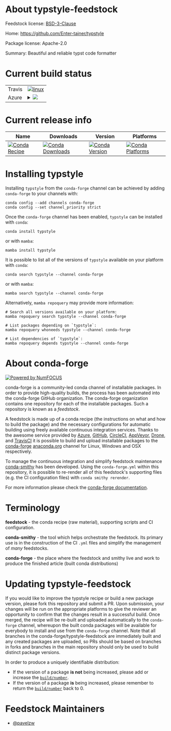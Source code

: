 About typstyle-feedstock
========================

Feedstock license: [BSD-3-Clause](https://github.com/conda-forge/typstyle-feedstock/blob/main/LICENSE.txt)

Home: https://github.com/Enter-tainer/typstyle

Package license: Apache-2.0

Summary: Beautiful and reliable typst code formatter

Current build status
====================


<table><tr>
    <td>Travis</td>
    <td>
      <a href="https://app.travis-ci.com/conda-forge/typstyle-feedstock">
        <img alt="linux" src="https://img.shields.io/travis/com/conda-forge/typstyle-feedstock/main.svg?label=Linux">
      </a>
    </td>
  </tr>
    
  <tr>
    <td>Azure</td>
    <td>
      <details>
        <summary>
          <a href="https://dev.azure.com/conda-forge/feedstock-builds/_build/latest?definitionId=22565&branchName=main">
            <img src="https://dev.azure.com/conda-forge/feedstock-builds/_apis/build/status/typstyle-feedstock?branchName=main">
          </a>
        </summary>
        <table>
          <thead><tr><th>Variant</th><th>Status</th></tr></thead>
          <tbody><tr>
              <td>linux_64</td>
              <td>
                <a href="https://dev.azure.com/conda-forge/feedstock-builds/_build/latest?definitionId=22565&branchName=main">
                  <img src="https://dev.azure.com/conda-forge/feedstock-builds/_apis/build/status/typstyle-feedstock?branchName=main&jobName=linux&configuration=linux%20linux_64_" alt="variant">
                </a>
              </td>
            </tr><tr>
              <td>linux_aarch64</td>
              <td>
                <a href="https://dev.azure.com/conda-forge/feedstock-builds/_build/latest?definitionId=22565&branchName=main">
                  <img src="https://dev.azure.com/conda-forge/feedstock-builds/_apis/build/status/typstyle-feedstock?branchName=main&jobName=linux&configuration=linux%20linux_aarch64_" alt="variant">
                </a>
              </td>
            </tr><tr>
              <td>linux_ppc64le</td>
              <td>
                <a href="https://dev.azure.com/conda-forge/feedstock-builds/_build/latest?definitionId=22565&branchName=main">
                  <img src="https://dev.azure.com/conda-forge/feedstock-builds/_apis/build/status/typstyle-feedstock?branchName=main&jobName=linux&configuration=linux%20linux_ppc64le_" alt="variant">
                </a>
              </td>
            </tr><tr>
              <td>osx_64</td>
              <td>
                <a href="https://dev.azure.com/conda-forge/feedstock-builds/_build/latest?definitionId=22565&branchName=main">
                  <img src="https://dev.azure.com/conda-forge/feedstock-builds/_apis/build/status/typstyle-feedstock?branchName=main&jobName=osx&configuration=osx%20osx_64_" alt="variant">
                </a>
              </td>
            </tr><tr>
              <td>win_64</td>
              <td>
                <a href="https://dev.azure.com/conda-forge/feedstock-builds/_build/latest?definitionId=22565&branchName=main">
                  <img src="https://dev.azure.com/conda-forge/feedstock-builds/_apis/build/status/typstyle-feedstock?branchName=main&jobName=win&configuration=win%20win_64_" alt="variant">
                </a>
              </td>
            </tr>
          </tbody>
        </table>
      </details>
    </td>
  </tr>
</table>

Current release info
====================

| Name | Downloads | Version | Platforms |
| --- | --- | --- | --- |
| [![Conda Recipe](https://img.shields.io/badge/recipe-typstyle-green.svg)](https://anaconda.org/conda-forge/typstyle) | [![Conda Downloads](https://img.shields.io/conda/dn/conda-forge/typstyle.svg)](https://anaconda.org/conda-forge/typstyle) | [![Conda Version](https://img.shields.io/conda/vn/conda-forge/typstyle.svg)](https://anaconda.org/conda-forge/typstyle) | [![Conda Platforms](https://img.shields.io/conda/pn/conda-forge/typstyle.svg)](https://anaconda.org/conda-forge/typstyle) |

Installing typstyle
===================

Installing `typstyle` from the `conda-forge` channel can be achieved by adding `conda-forge` to your channels with:

```
conda config --add channels conda-forge
conda config --set channel_priority strict
```

Once the `conda-forge` channel has been enabled, `typstyle` can be installed with `conda`:

```
conda install typstyle
```

or with `mamba`:

```
mamba install typstyle
```

It is possible to list all of the versions of `typstyle` available on your platform with `conda`:

```
conda search typstyle --channel conda-forge
```

or with `mamba`:

```
mamba search typstyle --channel conda-forge
```

Alternatively, `mamba repoquery` may provide more information:

```
# Search all versions available on your platform:
mamba repoquery search typstyle --channel conda-forge

# List packages depending on `typstyle`:
mamba repoquery whoneeds typstyle --channel conda-forge

# List dependencies of `typstyle`:
mamba repoquery depends typstyle --channel conda-forge
```


About conda-forge
=================

[![Powered by
NumFOCUS](https://img.shields.io/badge/powered%20by-NumFOCUS-orange.svg?style=flat&colorA=E1523D&colorB=007D8A)](https://numfocus.org)

conda-forge is a community-led conda channel of installable packages.
In order to provide high-quality builds, the process has been automated into the
conda-forge GitHub organization. The conda-forge organization contains one repository
for each of the installable packages. Such a repository is known as a *feedstock*.

A feedstock is made up of a conda recipe (the instructions on what and how to build
the package) and the necessary configurations for automatic building using freely
available continuous integration services. Thanks to the awesome service provided by
[Azure](https://azure.microsoft.com/en-us/services/devops/), [GitHub](https://github.com/),
[CircleCI](https://circleci.com/), [AppVeyor](https://www.appveyor.com/),
[Drone](https://cloud.drone.io/welcome), and [TravisCI](https://travis-ci.com/)
it is possible to build and upload installable packages to the
[conda-forge](https://anaconda.org/conda-forge) [anaconda.org](https://anaconda.org/)
channel for Linux, Windows and OSX respectively.

To manage the continuous integration and simplify feedstock maintenance
[conda-smithy](https://github.com/conda-forge/conda-smithy) has been developed.
Using the ``conda-forge.yml`` within this repository, it is possible to re-render all of
this feedstock's supporting files (e.g. the CI configuration files) with ``conda smithy rerender``.

For more information please check the [conda-forge documentation](https://conda-forge.org/docs/).

Terminology
===========

**feedstock** - the conda recipe (raw material), supporting scripts and CI configuration.

**conda-smithy** - the tool which helps orchestrate the feedstock.
                   Its primary use is in the construction of the CI ``.yml`` files
                   and simplify the management of *many* feedstocks.

**conda-forge** - the place where the feedstock and smithy live and work to
                  produce the finished article (built conda distributions)


Updating typstyle-feedstock
===========================

If you would like to improve the typstyle recipe or build a new
package version, please fork this repository and submit a PR. Upon submission,
your changes will be run on the appropriate platforms to give the reviewer an
opportunity to confirm that the changes result in a successful build. Once
merged, the recipe will be re-built and uploaded automatically to the
`conda-forge` channel, whereupon the built conda packages will be available for
everybody to install and use from the `conda-forge` channel.
Note that all branches in the conda-forge/typstyle-feedstock are
immediately built and any created packages are uploaded, so PRs should be based
on branches in forks and branches in the main repository should only be used to
build distinct package versions.

In order to produce a uniquely identifiable distribution:
 * If the version of a package **is not** being increased, please add or increase
   the [``build/number``](https://docs.conda.io/projects/conda-build/en/latest/resources/define-metadata.html#build-number-and-string).
 * If the version of a package **is** being increased, please remember to return
   the [``build/number``](https://docs.conda.io/projects/conda-build/en/latest/resources/define-metadata.html#build-number-and-string)
   back to 0.

Feedstock Maintainers
=====================

* [@pavelzw](https://github.com/pavelzw/)

